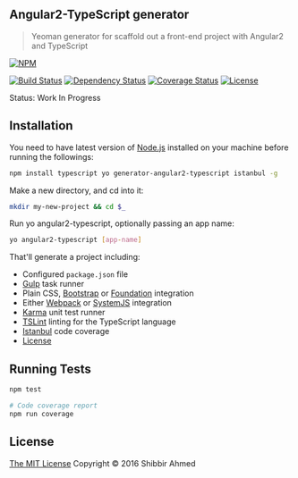 ## Angular2-TypeScript generator
> Yeoman generator for scaffold out a front-end project with Angular2 and TypeScript

[![NPM](https://nodei.co/npm/generator-angular2-typescript.png?compact=true)](https://nodei.co/npm/generator-angular2-typescript/)

[![Build Status](https://travis-ci.org/shibbir/generator-angular2-typescript.svg?branch=master)](https://travis-ci.org/shibbir/generator-angular2-typescript)
[![Dependency Status](https://david-dm.org/shibbir/generator-angular2-typescript.svg)](https://david-dm.org/shibbir/generator-angular2-typescript)
[![Coverage Status](https://coveralls.io/repos/github/shibbir/generator-angular2-typescript/badge.svg?branch=master)](https://coveralls.io/github/shibbir/generator-angular2-typescript?branch=master)
[![License](https://img.shields.io/badge/license-MIT-blue.svg)](http://opensource.org/licenses/MIT)

Status: Work In Progress

## Installation

You need to have latest version of [Node.js](https://nodejs.org/en/) installed on your machine before running the followings:

```bash
npm install typescript yo generator-angular2-typescript istanbul -g
```

Make a new directory, and cd into it:
```bash
mkdir my-new-project && cd $_
```

Run yo angular2-typescript, optionally passing an app name:
```bash
yo angular2-typescript [app-name]
```

That'll generate a project including:

- Configured `package.json` file
- [Gulp](http://gulpjs.com/) task runner
- Plain CSS, [Bootstrap](http://getbootstrap.com/) or [Foundation](http://foundation.zurb.com/) integration
- Either [Webpack](https://webpack.github.io/) or [SystemJS](https://github.com/systemjs/systemjs) integration
- [Karma](https://karma-runner.github.io/) unit test runner
- [TSLint](https://palantir.github.io/tslint/) linting for the TypeScript language
- [Istanbul](https://gotwarlost.github.io/istanbul/) code coverage
- [License](https://spdx.org/licenses/)

## Running Tests
```bash
npm test

# Code coverage report
npm run coverage
```

## License
<a href="https://opensource.org/licenses/MIT">The MIT License</a> Copyright &copy; 2016 Shibbir Ahmed
